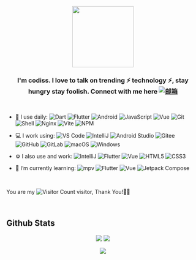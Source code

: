 <p align="center">
<img src="https://avatars.githubusercontent.com/u/27658205?v=4", width=160>
<p>

### <div align="center">I'm codiss. I love to talk on trending ⚡ technology ⚡, stay hungry stay foolish. Connect with me here   [![邮箱](https://img.shields.io/badge/xuelongqy@qq.com-c14438?style=plastic&link=mailto:xuelongqy@qq.com)](mailto:xuelongqy@qq.com)</div>
<br/> 

- 🚀 I use daily:
  ![Dart](https://img.shields.io/badge/-Dart-F6C915?logo=dart&logoColor=F16061)
  ![Flutter](https://img.shields.io/badge/Flutter-20232A?logo=flutter&logoColor=61DAFB)
  ![Android](https://img.shields.io/badge/-Android-7A1FA2?logo=android&logoColor=FC8019)
  ![JavaScript](https://img.shields.io/badge/JavaScript-000000?logo=JavaScript&logoColor=FFCA28)
  ![Vue](https://img.shields.io/badge/Vue.js-35495E?logo=vue.js&logoColor=4FC08D)
  ![Git](https://img.shields.io/badge/-Git-000000?logo=git&logoColor=FF7043)
  ![Shell](https://img.shields.io/badge/-Shell-4EC422?logo=Shell&logoColor=FF7043)
  ![Nginx](https://img.shields.io/badge/-Nginx-F6C915?logo=nginx&logoColor=029137)
  ![Vite](https://img.shields.io/badge/-Vite-2B3A42?logo=vite&logoColor=75AFCC)
  ![NPM](https://img.shields.io/badge/-NPM-2875E3?logo=npm&logoColor=029137)

- 💻 I work using:
  ![VS Code](https://img.shields.io/badge/-VS%20Code-007ACC?style=plastic&logo=visual-studio-code)
  ![IntelliJ](https://img.shields.io/badge/-IntelliJ-000?logo=intelliJ-idea&logoColor=00ACC1)
  ![Android Studio](https://img.shields.io/badge/-Android%20Studio-000?logo=android-studio&logoColor=00ACC1)
  ![Gitee](https://img.shields.io/badge/-Gitee-A80025?logo=gitee&logoColor=F16061)
  ![GitHub](https://img.shields.io/badge/-GitHub-181717?style=plastic&logo=github)
  ![GitLab](https://img.shields.io/badge/-GitLab-FCA121?style=plastic&logo=gitlab)
  ![macOS](https://img.shields.io/badge/-macOS-F16061?logo=apple&logoColor=000)
  ![Windows](https://img.shields.io/badge/-Windows-green?logo=windows&logoColor=DE3929)

- ⚙️ I also use and work:
  ![IntelliJ](https://img.shields.io/badge/-IntelliJ-000?logo=intelliJ-idea&logoColor=00ACC1)
  ![Flutter](https://img.shields.io/badge/Flutter-20232A?logo=flutter&logoColor=61DAFB)
  ![Vue](https://img.shields.io/badge/Vue.js-35495E?logo=vue.js&logoColor=4FC08D)
  ![HTML5](https://img.shields.io/badge/-HTML5-E34F26?style=plastic&logo=html5&logoColor=white)
  ![CSS3](https://img.shields.io/badge/-CSS3-1572B6?style=plastic&logo=css3)

- 🌱 I’m currently learning:
  ![mpv](https://img.shields.io/badge/-mpv-3DDC84?logo=data%3Aimage%2Fpng%3Bbase64%2CiVBORw0KGgoAAAANSUhEUgAAACQAAAAkCAMAAADW3miqAAAABGdBTUEAALGPC%2FxhBQAAAAFzUkdCAK7OHOkAAAAJcEhZcwAADsMAAA7DAcdvqGQAAAMAUExURUxpcaSkpAAAAAcHBwAAAAAAANDQ0AAAAAAAAAAAAKyqrDc3NwAAABEREdfX1%2B7u7snJyYKCgoVzibCssAYGBqOcpdXV1by7vJ2Ynd7e3unp6p6enrq6usrJyrm6unx8fIGAgOjo6BQUFG1ubgoKCoiIiEtLTdDP0dXV1X19fZOElaSkpHJVd5KampqKnY6OjpSUlKOeo%2Bjm6IBmhnNTesjIyPTy8vDw8O3t7fHx8fLy8vT084p7jZycnJmQnIRziHVUeox%2BkLOrs9bW1m9vb4dui6ibq5GRkaeiqMzMzK%2Btrdra2o6OjrW1tbS0tJaWlpycnMfHx8LBwXJycsPDw1tbWKmdrLevuExMTN7e3rKysr6%2Bvs%2FPz1MmWzQQO0geT1AlWGEyak0hVGo6dGk5clsuZDsSQlQnXGMza08iVubi5z4URUkgUGM0bWU2bksgUuXg5kYYTTUQPOLe5EgZUDMQOVYlXjgSPmk5c1IhWsnEy0wmUmg4cWc3cLm0u18wZ9zZ3ksfUkoeUV0vZlotYkAVR0cYT0IWSjcQPk0cVTUSPNTR10IZSTEQOEcbTlAjWEobUszGzU0jVForYszIzs7Jz1UpXd%2Fb4U8fWEsbVN7a4DQSOmY5b1opYjwXQ9rW3NjU2lElWVInWmM7bFYqXkQXSzkSQFQjXWlOblcnYUwfVL%2B5wcO9xcXAyOzs7VAkV9LO03NVeWI5algrYDEQN%2FTz9Ip4jk0fVZODlkIcSFcqX2hHbr2ywGNAabCssj8aR1w4Y52PoGVDa6ObpaSVp145ZbCitI10ktvb3LOrtkgqT2RKacKzxlo8YINwhlcwXuHd4jkWP723v7utv21Oc2xFc1MuWm5KdX9lhVcsX7erunVae%2B%2Fv8GdCb7mwvLWwtsK9w7Wot5WAmkoiUdDP0MLCwp2LoayfruPj5Mi7zM%2FJ0qCHpn9ng9bP2Xlhf6qWro18kaylrl8%2FZJyTnpeJmoRviG9UdJiJm0IdSaqdrcfHx8bFxsjIydXV1eHh4YJjiMde%2B40AAADfdFJOUwAFBBwGDRoBAxDcQwgfU6QoKfhPFcKQWLFstgoQg%2Fh9hP4xRyaITd71Y71J%2BCG0fRhy9%2B35RtHZgcT42O%2BP3uv61mKZXvHSmPw4xtedgfOptf3xdOdf7cco8YzR8P%2F%2F%2F%2F%2F%2F%2F%2F%2F%2F%2F%2F%2F%2F%2F%2F%2F%2F%2F%2F%2F%2F%2F%2F%2F%2F%2F%2F%2F%2F%2F%2F%2F%2F%2F%2F%2F%2F%2F%2F%2F%2F%2F%2F%2F%2F%2F%2F%2F%2F%2F%2F%2F%2F%2F%2F%2F%2F%2F%2F%2F%2F%2F%2F%2F%2F%2F%2F%2F%2F%2F%2F%2F%2F%2F%2F%2F%2F%2F%2F%2F%2F%2F%2F%2F%2F%2F%2F%2F%2F%2F%2F%2F%2F%2F%2F%2F%2F%2F%2F%2F%2F%2F%2F%2F%2F%2F%2F%2F%2F%2F%2F%2F%2F%2F%2F%2F%2F%2F%2F%2F%2F%2F%2F%2F%2F%2F%2F%2F%2F%2F%2F%2F%2F%2F%2F%2F%2F%2F%2F%2F%2F%2F%2F%2F%2F%2F%2F%2F%2F%2F%2F%2F%2F%2F%2F%2F%2F%2F%2F%2F%2F%2F%2F%2F%2F%2F%2F%2F%2F%2F%2F7jyNP4AAAD0UlEQVQ4y2NgIAMwSrOxyTDiU8EmKaV%2B7%2BeRI2Hhsp7YFbIL8Dcc3L04paY2Ly930w03cSzKGC2MdixOSakAKcrNzchIvC4qwI5uk%2BXE3RXJKSl5Nx%2F%2F2P8jZ1FzYn2qqzCqKjbrusXJyclzqrt6e0vjurrK5z2enJrq4ISsSsZsNUhN%2FUWQkqKijo5ly%2Bb1LJo82QTJLHb%2Bhr3JyRWps7eUlgKVlJcvS0tLy96%2FfvMuY124Ir6t71KSUxKBasDGQNRkt%2FbE7lqixwRVI21%2BaU5KRc08kJquU6dXnJ0HUpPd2h4%2FbdpubbhBt4E%2Bvwl0TtyKNQXFxdNfbfuR3dra3t7Xn56gBTGKQ2rDppSUmp1AX%2B0oyCoovjC9Yf69aqCapYXb0xN0BMGKDKyO1KTMyZ0dF3cuqwBkUEPDgu6TPe1Ll%2Fatil143hDsQdOtN2pra1tmx526kFXw8vXbhvnzF3RPeQM0qG17en%2BmBNg%2ByTtXgNE1rStuG9CcM3Ouvl%2BwoHvDxJNLCwtLQIoceUCBJLbuLlDRoq6iW0CrzszJaL5%2BbMOGqtXX2tomzChbn2%2FPCnK387q7wHi%2FWV6%2B9sKFWXsy6lsWTdpYVXVpb1vJhP6ypHwhTpAisXVXgdGeerF8z%2FRZDZebNwPV3Ju4pu5ASUnn8vSkHBuQInbZOxszgElj%2F7KDDQ3zb01bf%2BjYlClVq%2Fc1TQDatrAp3g5kHbv4ukeJQDBp3ukFCxY8PPBsIlDNg7oPJTM7l89NapokCnI4g6DiHqCa%2Bpaeec%2B7u6uqpk6dUrWm7uP5CTMrV07Lz%2FlkywJSxOr9YlN9fX3z%2Bp7qe0AVU6rWPqjbd2XCzBllc5Ny%2BoSUwYHJ5Kv4rLm5OXVyUk%2F1wQdrHqyuu3%2F40IROoJr1jfHVXCKQ1BQROX9xc2rq5F2ZfYUHvn75vm3F9pmdlWVz%2Bxtz%2Bs7ps0BSAU%2FUi2OpLS2Td01buH0CEMxcNaNy%2BcqVmU1N8We5mKFpk51X%2Fd%2FxlpbNS6ZNi11Y2V9Zubxs7sqF%2BY1N8dUeLjywlMmkrHHi%2F%2BZp09LTYxcmLIyNjV2YtAqoJL76szsnIiOwamqcOL5kWmzsooT%2B%2FsykpKT8%2FMb4%2BGuHJZg5kHIvp2bMieebYhct7F%2BfOQmkJj8%2B%2Fts%2Bf14OlDzOqRb9d8Ojownr109KWpXflPN4xWE%2FBWYmtJKAR0U15MmTh8c37j169NDtHfflArg52TEKAw5OJXmvoMA%2Fv34%2FfSrH5cPNzMKOrVxhYuVVUgtWUJUP5VYRwa4EbCkTDysnJysPEzvpxR8AdUK2pyuN9%2F4AAAAASUVORK5CYII%3D&logoColor=4788F4)
  ![Flutter](https://img.shields.io/badge/Flutter-20232A?logo=flutter&logoColor=61DAFB)
  ![Vue](https://img.shields.io/badge/Vue.js-35495E?logo=vue.js&logoColor=4FC08D)
  ![Jetpack Compose](https://img.shields.io/badge/-Jetpack%20Compose-F5F5F5?logo=jetpack-compose&logoColor=316CE6)

<br/>

You are my ![Visitor Count](https://profile-counter.glitch.me/xuelongqy/count.svg) visitor, Thank You!🎉🎉

<br/> 

## Github Stats  
<div align="center">
  <img src="https://github-readme-stats.vercel.app/api?username=xuelongqy&show_icons=true&count_private=true&hide_border=true" align="center" />
  <img src="https://github-readme-stats.vercel.app/api/top-langs/?username=xuelongqy&hide_border=true" align="center" />
</div>  

<br/>   

<div align="center">
  <a href="https://xuelongqy.github.io/flutter_easy_refresh/#/support-me" target="_blank" style="display: inline-block;">
    <img
        src="https://img.shields.io/badge/Donate-Buy%20Me%20A%20Coffee-orange.svg?style=flat-square"
        align="center"
    />
  </a>
</div>

